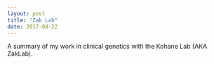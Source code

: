 ```yaml
---
layout: post
title: "Zak Lab"
date: 2017-08-22
---
```


A summary of my work in clinical genetics with the Kohane Lab (AKA ZakLab).